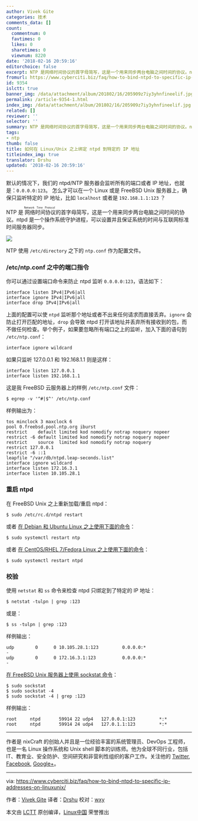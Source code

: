 ```yaml
---
author: Vivek Gite
categories: 技术
comments_data: []
count:
  commentnum: 0
  favtimes: 0
  likes: 0
  sharetimes: 0
  viewnum: 8220
date: '2018-02-16 20:59:16'
editorchoice: false
excerpt: NTP 是网络时间协议的首字母简写，这是一个用来同步两台电脑之间时间的协议。ntpd 是一个操作系统守护进程，可以设置并且保证系统的时间与互联网标准时间服务器同步。
fromurl: https://www.cyberciti.biz/faq/how-to-bind-ntpd-to-specific-ip-addresses-on-linuxunix/
id: 9354
islctt: true
banner_img: /data/attachment/album/201802/16/205909z7iy3yhnfineelif.jpg
permalink: /article-9354-1.html
index_img: /data/attachment/album/201802/16/205909z7iy3yhnfineelif.jpg.thumb.jpg
related: []
reviewer: ''
selector: ''
summary: NTP 是网络时间协议的首字母简写，这是一个用来同步两台电脑之间时间的协议。ntpd 是一个操作系统守护进程，可以设置并且保证系统的时间与互联网标准时间服务器同步。
tags:
- ntp
thumb: false
title: 如何在 Linux/Unix 之上绑定 ntpd 到特定的 IP 地址
titleindex_img: true
translator: Drshu
updated: '2018-02-16 20:59:16'
---
```


默认的情况下，我们的 ntpd/NTP 服务器会监听所有的端口或者 IP 地址，也就是：`0.0.0.0:123`。 怎么才可以在一个 Linux 或是 FreeBSD Unix 服务器上，确保只监听特定的 IP 地址，比如 `localhost` 或者是 `192.168.1.1:123` ？


NTP 是<ruby> 网络时间协议 <rt>  Network Time Protocol </rt></ruby>的首字母简写，这是一个用来同步两台电脑之间时间的协议。ntpd 是一个操作系统守护进程，可以设置并且保证系统的时间与互联网标准时间服务器同步。


![](/data/attachment/album/201802/16/205909z7iy3yhnfineelif.jpg)


NTP 使用 `/etc/directory` 之下的 `ntp.conf` 作为配置文件。


### /etc/ntp.conf 之中的端口指令


你可以通过设置端口命令来防止 ntpd 监听 `0.0.0.0:123`，语法如下：



```
interface listen IPv4|IPv6|all
interface ignore IPv4|IPv6|all
interface drop IPv4|IPv6|all

```

上面的配置可以使 `ntpd` 监听那个地址或者不出来任何请求而直接丢弃。`ignore` 会防止打开匹配的地址，`drop` 会导致 ntpd 打开该地址并丢弃所有接收到的包，而不做任何检查。举个例子，如果要忽略所有端口之上的监听，加入下面的语句到 `/etc/ntp.conf`：



```
interface ignore wildcard

```

如果只监听 127.0.0.1 和 192.168.1.1 则是这样：



```
interface listen 127.0.0.1
interface listen 192.168.1.1

```

这是我 FreeBSD 云服务器上的样例 `/etc/ntp.conf` 文件：



```
$ egrep -v '^#|$^' /etc/ntp.conf

```

样例输出为：



```
tos minclock 3 maxclock 6
pool 0.freebsd.pool.ntp.org iburst
restrict    default limited kod nomodify notrap noquery nopeer
restrict -6 default limited kod nomodify notrap noquery nopeer
restrict    source  limited kod nomodify notrap noquery
restrict 127.0.0.1
restrict -6 ::1
leapfile "/var/db/ntpd.leap-seconds.list"
interface ignore wildcard
interface listen 172.16.3.1
interface listen 10.105.28.1

```

### 重启 ntpd


在 FreeBSD Unix 之上重新加载/重启 ntpd：



```
$ sudo /etc/rc.d/ntpd restart

```

或者 [在 Debian 和 Ubuntu Linux 之上使用下面的命令](https://www.cyberciti.biz/faq/restarting-ntp-service-on-linux/)：



```
$ sudo systemctl restart ntp

```

或者 [在 CentOS/RHEL 7/Fedora Linux 之上使用下面的命令](https://www.cyberciti.biz/faq/restarting-ntp-service-on-linux/)：



```
$ sudo systemctl restart ntpd

```

### 校验


使用 `netstat` 和 `ss` 命令来检查 ntpd 只绑定到了特定的 IP 地址：



```
$ netstat -tulpn | grep :123

```

或是：



```
$ ss -tulpn | grep :123

```

样例输出：



```
udp        0      0 10.105.28.1:123         0.0.0.0:*                           -               
udp        0      0 172.16.3.1:123          0.0.0.0:*                           -

```

[在 FreeBSD Unix 服务器上使用 sockstat 命令](https://www.cyberciti.biz/faq/freebsd-unix-find-the-process-pid-listening-on-a-certain-port-commands/)：



```
$ sudo sockstat
$ sudo sockstat -4
$ sudo sockstat -4 | grep :123

```

样例输出：



```
root     ntpd       59914 22 udp4   127.0.0.1:123         *:*
root     ntpd       59914 24 udp4   127.0.1.1:123         *:*

```



---


作者是 nixCraft 的创始人并且是一位经验丰富的系统管理员、DevOps 工程师，也是一名 Linux 操作系统和 Unix shell 脚本的训练师。他为全球不同行业，包括 IT、教育业、安全防护、空间研究和非营利性组织的客户工作。关注他的 [Twitter](https://twitter.com/nixcraft), [Facebook](https://facebook.com/nixcraft), [Google+](https://plus.google.com/+CybercitiBiz)。




---


via: <https://www.cyberciti.biz/faq/how-to-bind-ntpd-to-specific-ip-addresses-on-linuxunix/>


作者：[Vivek Gite](https://www.cyberciti.biz) 译者：[Drshu](https://github.com/Drshu) 校对：[wxy](https://github.com/wxy)


本文由 [LCTT](https://github.com/LCTT/TranslateProject) 原创编译，[Linux中国](https://linux.cn/) 荣誉推出